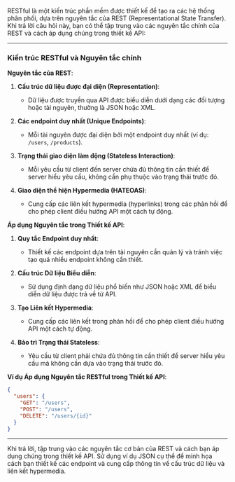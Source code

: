 RESTful là một kiến trúc phần mềm được thiết kế để tạo ra các hệ thống phân phối, dựa trên nguyên tắc của REST (Representational State Transfer). Khi trả lời câu hỏi này, bạn có thể tập trung vào các nguyên tắc chính của REST và cách áp dụng chúng trong thiết kế API:

---

### Kiến trúc RESTful và Nguyên tắc chính

**Nguyên tắc của REST**:

1. **Cấu trúc dữ liệu được đại diện (Representation)**:

   - Dữ liệu được truyền qua API được biểu diễn dưới dạng các đối tượng hoặc tài nguyên, thường là JSON hoặc XML.

2. **Các endpoint duy nhất (Unique Endpoints)**:

   - Mỗi tài nguyên được đại diện bởi một endpoint duy nhất (ví dụ: `/users`, `/products`).

3. **Trạng thái giao diện làm động (Stateless Interaction)**:

   - Mỗi yêu cầu từ client đến server chứa đủ thông tin cần thiết để server hiểu yêu cầu, không cần phụ thuộc vào trạng thái trước đó.

4. **Giao diện thể hiện Hypermedia (HATEOAS)**:
   - Cung cấp các liên kết hypermedia (hyperlinks) trong các phản hồi để cho phép client điều hướng API một cách tự động.

**Áp dụng Nguyên tắc trong Thiết kế API**:

1. **Quy tắc Endpoint duy nhất**:

   - Thiết kế các endpoint dựa trên tài nguyên cần quản lý và tránh việc tạo quá nhiều endpoint không cần thiết.

2. **Cấu trúc Dữ liệu Biểu diễn**:

   - Sử dụng định dạng dữ liệu phổ biến như JSON hoặc XML để biểu diễn dữ liệu được trả về từ API.

3. **Tạo Liên kết Hypermedia**:

   - Cung cấp các liên kết trong phản hồi để cho phép client điều hướng API một cách tự động.

4. **Bảo trì Trạng thái Stateless**:
   - Yêu cầu từ client phải chứa đủ thông tin cần thiết để server hiểu yêu cầu mà không cần dựa vào trạng thái trước đó.

**Ví dụ Áp dụng Nguyên tắc RESTful trong Thiết kế API**:

```json
{
  "users": {
    "GET": "/users",
    "POST": "/users",
    "DELETE": "/users/{id}"
  }
}
```

---

Khi trả lời, tập trung vào các nguyên tắc cơ bản của REST và cách bạn áp dụng chúng trong thiết kế API. Sử dụng ví dụ JSON cụ thể để minh họa cách bạn thiết kế các endpoint và cung cấp thông tin về cấu trúc dữ liệu và liên kết hypermedia.
